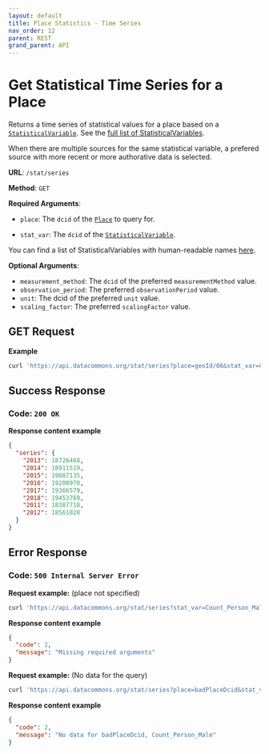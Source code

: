 ```yaml
---
layout: default
title: Place Statistics - Time Series
nav_order: 12
parent: REST
grand_parent: API
---
```


# Get Statistical Time Series for a Place

Returns a time series of statistical values for a place based on a
[`StatisticalVariable`](https://datacommons.org/browser/StatisticalVariable).
See the [full list of StatisticalVariables](/statistical_variables.html).

When there are multiple sources for the same statistical variable, a prefered
source with more recent or more authorative data is selected.

**URL**: `/stat/series`

**Method**: `GET`

**Required Arguments**:

- `place`: The `dcid` of the [`Place`](https://datacommons.org/browser/Place) to query for.

- `stat_var`: The `dcid` of the [`StatisticalVariable`](https://datacommons.org/browser/StatisticalVariable).

You can find a list of StatisticalVariables with human-readable names [here](/statistical_variables.html).

**Optional Arguments**:

- `measurement_method`: The `dcid` of the preferred `measurementMethod` value.
- `observation_period`: The preferred `observationPeriod` value.
- `unit`: The dcid of the preferred `unit` value.
- `scaling_factor`: The preferred `scalingFactor` value.

## GET Request

**Example**

```bash
curl 'https://api.datacommons.org/stat/series?place=geoId/06&stat_var=Count_Person_Male'
```

## Success Response

### **Code**: `200 OK`

**Response content example**

```json
{
  "series": {
    "2013": 18726468,
    "2014": 18911519,
    "2015": 19087135,
    "2016": 19200970,
    "2017": 19366579,
    "2018": 19453769,
    "2011": 18387718,
    "2012": 18561020
  }
}
```

## Error Response

### **Code**: `500 Internal Server Error`

**Request example:** (place not specified)

```bash
curl 'https://api.datacommons.org/stat/series?stat_var=Count_Person_Male'
```

**Response content example**

```json
{
  "code": 2,
  "message": "Missing required arguments"
}
```

**Request example:** (No data for the query)

```bash
curl 'https://api.datacommons.org/stat/series?place=badPlaceDcid&stat_var=Count_Person_Male'
```

**Response content example**

```json
{
  "code": 2,
  "message": "No data for badPlaceDcid, Count_Person_Male"
}
```
